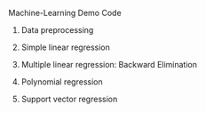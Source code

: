 Machine-Learning Demo Code

1. Data preprocessing

2. Simple linear regression

3. Multiple linear regression: Backward Elimination

4. Polynomial regression

5. Support vector regression
